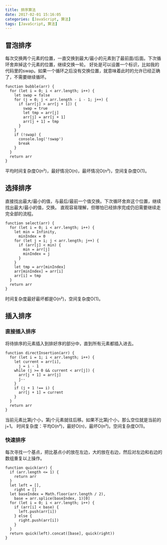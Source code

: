 ```yaml
---
title: 排序算法
date: 2017-02-01 15:16:05
categories: [JavaScript, 算法]
tags: [JavaScript, 算法]
---
```


## 冒泡排序

每次交换两个元素的位置，一直交换到最大/最小的元素到了最前面/后面。下次循环舍弃掉这个元素的位置，继续交换一轮。
好处是可以设置一个标识，比如我的代码里的swap。如果一个循环之后没有交换位置，就意味着此时的允许已经正确了，不需要继续循环。

```
function bubble(arr) {
  for (let i = 0; i < arr.length; i++) {
    let swap = false
    for (j = 0; j < arr.length - i - 1; j++) {
      if (arr[j] > arr[j + 1]) {
        swap = true
        let tmp = arr[j]
        arr[j] = arr[j + 1]
        arr[j + 1] = tmp
      }
    }
    if (!swap) {
      console.log('!swap')
      break
    }
  }
  return arr
}
```

平均时间复杂度O(n²)，最好情况O(n)，最坏情况O(n²)，空间复杂度O(1)。

## 选择排序

直接找出最大/最小的值，与最后/最前一个值交换。下次循环舍弃这个位置，继续找出最大/最小的值，交换。
直观容易理解，但哪怕已经排序完成仍旧需要继续走完全部的流程。
    
```
function select(arr) {
  for (let i = 0; i < arr.length; i++) {
    let min = Infinity,
      minIndex = 0
    for (let j = i; j < arr.length; j++) {
      if (arr[j] < min) {
        min = arr[j]
        minIndex = j
      }
    }
    let tmp = arr[minIndex]
    arr[minIndex] = arr[i]
    arr[i] = tmp
  }
  return arr
}
```

时间复杂度最好最坏都是O(n²)，空间复杂度O(1)。

## 插入排序

### 直接插入排序

将待排序的元素插入到排好序的部分中，直到所有元素都插入进去。

```    
function directInsertion(arr) {
  for (let i = 1; i < arr.length; i++) {
    let current = arr[i],
      j = i - 1
    while (j >= 0 && current < arr[j]) {
      arr[j + 1] = arr[j]
      j--
    }
    if (j + 1 !== i) {
      arr[j + 1] = current
    }
  }
  return arr
}
```  

当前元素比第j个小，第j个元素就往后移。如果不比第j个小，那么空位就是当前的j+1。
时间复杂度：平均O(n²)，最好O(n)，最坏O(n²)。空间复杂度O(1)。

### 快速排序

每次寻找一个基点，把比基点小的放在左边，大的放在右边，然后对左边和右边的数组重复以上操作。

```
function quick(arr) {
  if (arr.length <= 1) {
    return arr
  }
  let left = [],
    right = []
  let baseIndex = Math.floor(arr.length / 2),
    base = arr.splice(baseIndex, 1)[0]
  for (let i = 0; i < arr.length; i++) {
    if (arr[i] < base) {
      left.push(arr[i])
    } else {
      right.push(arr[i])
    }
  }
  return quick(left).concat([base], quick(right))
}
```
